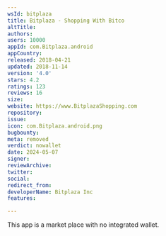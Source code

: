 ```yaml
---
wsId: bitplaza
title: Bitplaza - Shopping With Bitco
altTitle: 
authors: 
users: 10000
appId: com.Bitplaza.android
appCountry: 
released: 2018-04-21
updated: 2018-11-14
version: '4.0'
stars: 4.2
ratings: 123
reviews: 16
size: 
website: https://www.BitplazaShopping.com
repository: 
issue: 
icon: com.Bitplaza.android.png
bugbounty: 
meta: removed
verdict: nowallet
date: 2024-05-07
signer: 
reviewArchive: 
twitter: 
social: 
redirect_from: 
developerName: Bitplaza Inc
features: 

---
```


This app is a market place with no integrated wallet.
